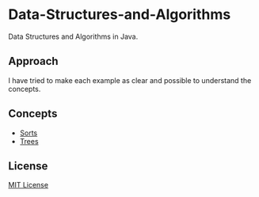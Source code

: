 Data-Structures-and-Algorithms
==============================

Data Structures and Algorithms in Java.

## Approach
I have tried to make each example as clear and possible to understand the concepts.

## Concepts
* [Sorts](sorts)
* [Trees](trees)

## License
[MIT License](LICENSE)
